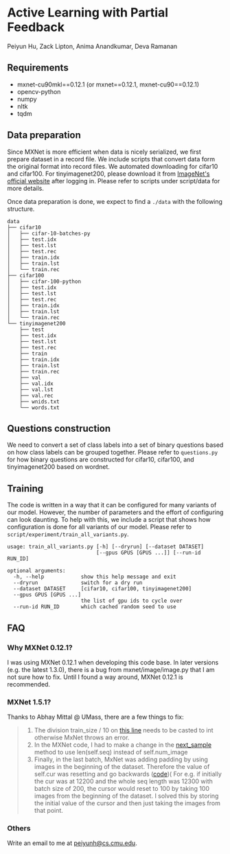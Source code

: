 # Active Learning with Partial Feedback 
Peiyun Hu, Zack Lipton, Anima Anandkumar, Deva Ramanan 

## Requirements 
- mxnet-cu90mkl==0.12.1 (or mxnet==0.12.1, mxnet-cu90==0.12.1)
- opencv-python
- numpy
- nltk
- tqdm

## Data preparation
Since MXNet is more efficient when data is nicely serialized, we first prepare dataset in a record file. We include scripts that convert data form the original format into record files. We automated downloading for cifar10 and cifar100. For tinyimagenet200, please download it from [ImageNet's official website](http://www.image-net.org/download-images) after logging in. Please refer to scripts under script/data for more details.

Once data preparation is done, we expect to find a `./data` with the following structure. 
```
data
├── cifar10
│   ├── cifar-10-batches-py
│   ├── test.idx
│   ├── test.lst
│   ├── test.rec
│   ├── train.idx
│   ├── train.lst
│   └── train.rec
├── cifar100
│   ├── cifar-100-python
│   ├── test.idx
│   ├── test.lst
│   ├── test.rec
│   ├── train.idx
│   ├── train.lst
│   └── train.rec
└── tinyimagenet200
    ├── test
    ├── test.idx
    ├── test.lst
    ├── test.rec
    ├── train
    ├── train.idx
    ├── train.lst
    ├── train.rec
    ├── val
    ├── val.idx
    ├── val.lst
    ├── val.rec
    ├── wnids.txt
    └── words.txt
```

## Questions construction 
We need to convert a set of class labels into a set of binary questions based on how class labels can be grouped together. Please refer to `questions.py` for how binary questions are constructed for cifar10, cifar100, and tinyimagenet200 based on wordnet. 

## Training
The code is written in a way that it can be configured for many variants of our model. However, the number of parameters and the effort of configuring can look daunting. To help with this, we include a script that shows how configuration is done for all variants of our model. Please refer to ```script/experiment/train_all_variants.py```. 

```
usage: train_all_variants.py [-h] [--dryrun] [--dataset DATASET]
                             [--gpus GPUS [GPUS ...]] [--run-id RUN_ID]

optional arguments:
  -h, --help            show this help message and exit
  --dryrun              switch for a dry run
  --dataset DATASET     [cifar10, cifar100, tinyimagenet200]
  --gpus GPUS [GPUS ...]
                        the list of gpu ids to cycle over
  --run-id RUN_ID       which cached random seed to use
```

## FAQ
### Why MXNet 0.12.1? 
I was using MXNet 0.12.1 when developing this code base. In later versions (e.g. the latest 1.3.0), there is a bug from mxnet/image/image.py that I am not sure how to fix. Until I found a way around, MXNet 0.12.1 is recommended. 

### MXNet 1.5.1? 
Thanks to Abhay Mittal @ UMass, there are a few things to fix: 
> 1. The division train_size / 10 on [this line](https://github.com/peiyunh/alpf/blob/master/iters.py#L85) needs to be casted to int otherwise MxNet throws an error.
> 2. In the MXNet code, I had to make a change in the [next_sample](https://github.com/apache/incubator-mxnet/blob/master/python/mxnet/image/image.py#L1460) method to use len(self.seq) instead of self.num_image
> 3. Finally, in the last batch, MxNet was adding padding by using images in the beginning of the dataset.  Therefore the value of self.cur was resetting and go backwards ([code](https://github.com/peiyunh/alpf/blob/master/iters.py#L54))( For e.g. if initially the cur was at 12200 and the whole seq length was 12300 with batch size of 200, the cursor would reset to 100 by taking 100 images from the beginning of the dataset. I solved this by storing the initial value of the cursor and then just taking the images from that point.

### Others
Write an email to me at peiyunh@cs.cmu.edu.
